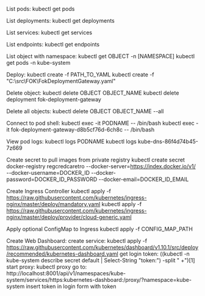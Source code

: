 List pods:
kubectl get pods

List deployments:
kubectl get deployments

List services:
kubectl get services

List endpoints:
kubectl get endpoints

List object with namespace:
kubectl get OBJECT -n [NAMESPACE]
kubectl get pods -n kube-system

Deploy:
kubectl create -f PATH_TO_YAML
kubectl create -f "C:\src\FOK\FokDeploymentGateway.yaml"

Delete object:
kubectl delete OBJECT OBJECT_NAME
kubectl delete deployment fok-deployment-gateway

Delete all objects:
kubectl delete OBJECT OBJECT_NAME --all

Connect to pod shell:
kubectl exec -it PODNAME -- /bin/bash
kubectl exec -it fok-deployment-gateway-d8b5cf76d-6ch8c -- /bin/bash

View pod logs:
kubectl logs PODNAME
kubectl logs kube-dns-86f4d74b45-7z669

Create secret to pull images from private registry
kubectl create secret docker-registry regcredcaretro --docker-server=https://index.docker.io/v1/  --docker-username=DOCKER_ID --docker-password=DOCKER_ID_PASSWORD --docker-email=DOCKER_ID_EMAIL

Create Ingress Controller
kubectl apply -f https://raw.githubusercontent.com/kubernetes/ingress-nginx/master/deploy/mandatory.yaml
kubectl apply -f https://raw.githubusercontent.com/kubernetes/ingress-nginx/master/deploy/provider/cloud-generic.yaml

Apply optional ConfigMap to Ingress
kubectl apply -f CONFIG_MAP_PATH

Create Web Dashboard:
create service: kubectl apply -f https://raw.githubusercontent.com/kubernetes/dashboard/v1.10.1/src/deploy/recommended/kubernetes-dashboard.yaml
get login token: ((kubectl -n kube-system describe secret default | Select-String "token:") -split " +")[1]
start proxy: kubectl proxy
go to: http://localhost:8001/api/v1/namespaces/kube-system/services/https:kubernetes-dashboard:/proxy/?namespace=kube-system
insert token in login form with token